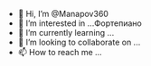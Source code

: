 - 👋 Hi, I’m @Manapov360
- 👀 I’m interested in ...Фортепиано
- 🌱 I’m currently learning ...
- 💞️ I’m looking to collaborate on ...
- 📫 How to reach me ...

<!---
Manapov360/Manapov360 is a ✨ special ✨ repository because its `README.md` (this file) appears on your GitHub profile.
You can click the Preview link to take a look at your changes.
--->
